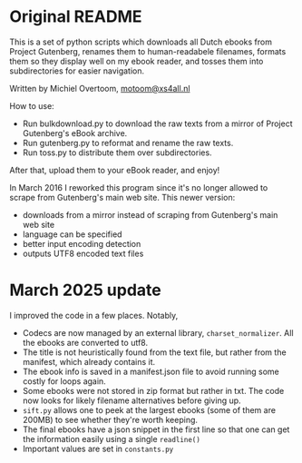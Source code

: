 
# Original README

This is a set of python scripts which downloads all 
Dutch ebooks from Project Gutenberg, renames them to
human-readabele filenames, formats them so they display well 
on my ebook reader, and tosses them into subdirectories for 
easier navigation.

Written by Michiel Overtoom, motoom@xs4all.nl

How to use:

- Run bulkdownload.py to download the raw texts from a mirror of Project Gutenberg's eBook archive.
- Run gutenberg.py to reformat and rename the raw texts.
- Run toss.py to distribute them over subdirectories.

After that, upload them to your eBook reader, and enjoy!

In March 2016 I reworked this program since it's no longer allowed to scrape
from Gutenberg's main web site. This newer version:

- downloads from a mirror instead of scraping from Gutenberg's main web site
- language can be specified
- better input encoding detection
- outputs UTF8 encoded text files

# March 2025 update

I improved the code in a few places. Notably,

- Codecs are now managed by an external library, `charset_normalizer`. All the ebooks are converted to utf8.
- The title is not heuristically found from the text file, but rather from the manifest, which already contains it.
- The ebook info is saved in a manifest.json file to avoid running some costly for loops again. 
- Some ebooks were not stored in zip format but rather in txt. The code now looks for likely filename alternatives before giving up.
- `sift.py` allows one to peek at the largest ebooks (some of them are 200MB) to see whether they're worth keeping. 
- The final ebooks have a json snippet in the first line so that one can get the information easily using a single `readline()`
- Important values are set in `constants.py`